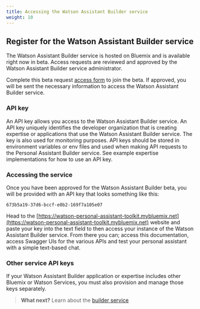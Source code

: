 ```yaml
---
title: Accessing the Watson Assistant Builder service
weight: 10
---
```

## Register for the Watson Assistant Builder service
The Watson Assistant Builder service is hosted on Bluemix and is available right now in beta.  Access requests are reviewed and approved by the Watson Assistant Builder service administrator.   

Complete this beta request [access form]({{site.baseurl}}/broken_link) to join the beta.  If approved, you will be sent the necessary information to access the Watson Assistant Builder service. 

### API key
An API key allows you access to the Watson Assistant Builder service.  An API key uniquely identifies the developer organization that is creating expertise or applications that use the Watson Assistant Builder service.  The key is also used for monitoring purposes. API keys should be stored in environment variables or env files and used when making API requests to the Personal Assistant Builder service.  See example expertise implementations for how to use an API key.

### Accessing the service
Once you have been approved for the Watson Assistant Builder beta, you will be provided with an API key that looks something like this:

`673b5a19-37d6-bccf-e0b2-169f7a105e07`

Head to the [https://watson-personal-assistant-toolkit.mybluemix.net](https://watson-personal-assistant-toolkit.mybluemix.net) website and paste your key into the text field to then access your instance of the Watson Assistant Builder service. From there you can; access this documentation, access Swagger UIs for the various APIs and test your personal assistant with a simple text-based chat.

### Other service API keys
If your Watson Assistant Builder application or expertise includes other Bluemix or Watson Services, you must also provision and manage those keys separately.   

>**What next?**  Learn about the [builder service]({{site.baseurl}}/understand-service/overview)
